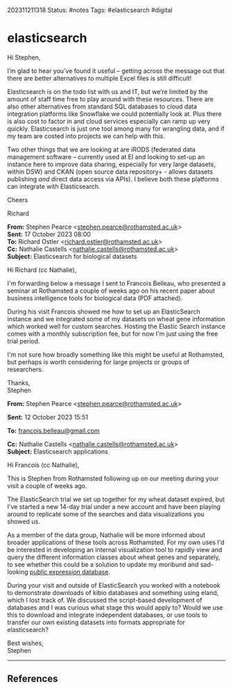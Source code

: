 202311211318
Status: #notes
Tags: #elasticsearch #digital 

# elasticsearch

Hi Stephen,

I’m glad to hear you’ve found it useful – getting across the message out that there are better alternatives to multiple Excel files is still difficult!

Elasticsearch is on the todo list with us and IT, but we’re limited by the amount of staff time free to play around with these resources. There are also other alternatives from standard SQL databases to cloud data integration platforms like Snowflake we could potentially look at. Plus there is also cost to factor in and cloud services especially can ramp up very quickly. Elasticsearch is just one tool among many for wrangling data, and if my team are costed into projects we can help with this.

Two other things that we are looking at are iRODS (federated data management software – currently used at EI and looking to set-up an instance here to improve data sharing, especially for very large datasets, within DSW) and CKAN (open source data repository+ - allows datasets publishing _and_ direct data access via APIs). I believe both these platforms can integrate with Elasticsearch.

Cheers

Richard

**From:** Stephen Pearce <[stephen.pearce@rothamsted.ac.uk](mailto:stephen.pearce@rothamsted.ac.uk)>  
**Sent:** 17 October 2023 08:00  
**To:** Richard Ostler <[richard.ostler@rothamsted.ac.uk](mailto:richard.ostler@rothamsted.ac.uk)>  
**Cc:** Nathalie Castells <[nathalie.castells@rothamsted.ac.uk](mailto:nathalie.castells@rothamsted.ac.uk)>  
**Subject:** Elasticsearch for biological datasets

Hi Richard (cc Nathalie),

I'm forwarding below a message I sent to Francois Belleau, who presented a seminar at Rothamsted a couple of weeks ago on his recent paper about business intelligence tools for biological data (PDF attached). 

During his visit Francois showed me how to set up an ElasticSearch instance and we integrated some of my datasets on wheat gene information which worked well for custom searches. Hosting the Elastic Search instance comes with a monthly subscription fee, but for now I'm just using the free trial period. 

I'm not sure how broadly something like this might be useful at Rothamsted, but perhaps is worth considering for large projects or groups of researchers. 

Thanks,  
Stephen

**From:** Stephen Pearce <[stephen.pearce@rothamsted.ac.uk](mailto:stephen.pearce@rothamsted.ac.uk)>

**Sent:** 12 October 2023 15:51

**To:** [francois.belleau@gmail.com](mailto:francois.belleau@gmail.com)

**Cc:** Nathalie Castells <[nathalie.castells@rothamsted.ac.uk](mailto:nathalie.castells@rothamsted.ac.uk)>  
**Subject:** Elasticsearch applications

Hi Francois (cc Nathalie),

This is Stephen from Rothamsted following up on our meeting during your visit a couple of weeks ago. 

The ElasticSearch trial we set up together for my wheat dataset expired, but I've started a new 14-day trial under a new account and have been playing around to replicate some of the searches and data visualizations you showed us. 

As a member of the data group, Nathalie will be more informed about broader applications of these tools across Rothamsted. For my own uses I'd be interested in developing an internal visualization tool to rapidly view and query the different information classes about wheat genes and separately, to see whether this could be a solution to update my moribund and sad-looking [public expression database](https://eur01.safelinks.protection.outlook.com/?url=https%3A%2F%2Fwheat.pw.usda.gov%2FWheatExp%2F&data=05%7C01%7Cnathalie.castells%40rothamsted.ac.uk%7C8fc1d9b34c0d4c6dd95a08dbcee58373%7Cb688362589414342b0e37b8cc8392f64%7C0%7C0%7C638331257362709692%7CUnknown%7CTWFpbGZsb3d8eyJWIjoiMC4wLjAwMDAiLCJQIjoiV2luMzIiLCJBTiI6Ik1haWwiLCJXVCI6Mn0%3D%7C3000%7C%7C%7C&sdata=szsYkMvuR8LYWf%2B4UZUBwyivRI3pWozCg70nTNJKmZ0%3D&reserved=0 "https://wheat.pw.usda.gov/WheatExp/").

During your visit and outside of ElasticSearch you worked with a notebook to demonstrate downloads of kibio databases and something using eland, which I lost track of. We discussed the script-based development of databases and I was curious what stage this would apply to? Would we use this to download and integrate independent databases, or use tools to transfer our own existing datasets into formats appropriate for elasticsearch?

Best wishes,  
Stephen


---
## References

